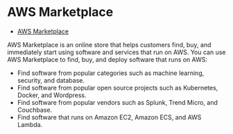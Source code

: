 # AWS Marketplace

- [AWS Marketplace](https://aws.amazon.com/marketplace/)

AWS Marketplace is an online store that helps customers find, buy, and immediately start using software and services that run on AWS. You can use AWS Marketplace to find, buy, and deploy software that runs on AWS:

- Find software from popular categories such as machine learning, security, and database.
- Find software from popular open source projects such as Kubernetes, Docker, and Wordpress.
- Find software from popular vendors such as Splunk, Trend Micro, and Couchbase.
- Find software that runs on Amazon EC2, Amazon ECS, and AWS Lambda.
